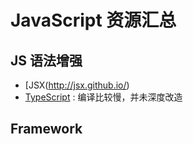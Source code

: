 JavaScript 资源汇总
========

## JS 语法增强

- [JSX(http://jsx.github.io/)
- [TypeScript](http://www.typescriptlang.org/) : 编译比较慢，并未深度改造

## Framework

